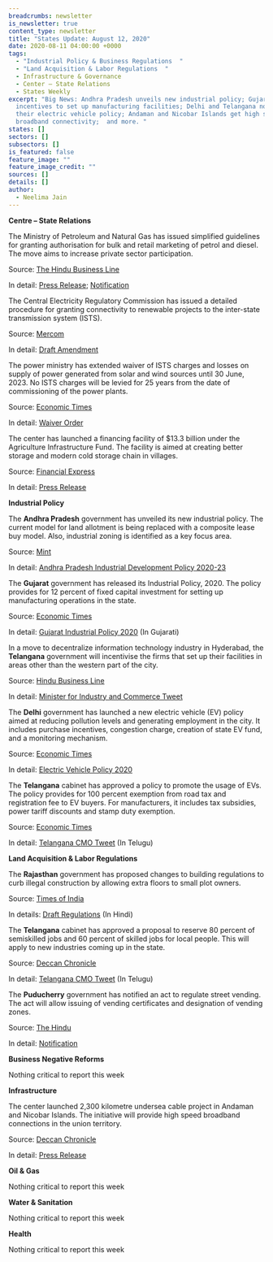 ```yaml
---
breadcrumbs: newsletter
is_newsletter: true
content_type: newsletter
title: "States Update: August 12, 2020"
date: 2020-08-11 04:00:00 +0000
tags:
  - "Industrial Policy & Business Regulations  "
  - "Land Acquisition & Labor Regulations  "
  - Infrastructure & Governance  
  - Center – State Relations 
  - States Weekly
excerpt: "Big News: Andhra Pradesh unveils new industrial policy; Gujarat offers
  incentives to set up manufacturing facilities; Delhi and Telangana notify
  their electric vehicle policy; Andaman and Nicobar Islands get high speed
  broadband connectivity;  and more. "
states: []
sectors: []
subsectors: []
is_featured: false
feature_image: ""
feature_image_credit: ""
sources: []
details: []
author:
  - Neelima Jain
---
```

**Centre – State Relations**

The Ministry of Petroleum and Natural Gas has issued simplified guidelines for granting authorisation for bulk and retail marketing of petrol and diesel. The move aims to increase private sector participation.

Source: [The Hindu Business Line](https://www.thehindubusinessline.com/economy/petroleum-ministry-simplifies-norms-for-bulk-petrol-diesel-sale/article32266682.ece)

In detail: [Press Release](https://pib.nic.in/PressReleasePage.aspx?PRID=1643283); [Notification](http://petroleum.nic.in/sites/default/files/Control%20Order.pdf)

The Central Electricity Regulatory Commission has issued a detailed procedure for granting connectivity to renewable projects to the inter-state transmission system (ISTS).

Source: [Mercom](https://mercomindia.com/cerc-blueprint-ists-renewable-projects/)

In detail: [Draft Amendment](http://www.cercind.gov.in/2020/draft_reg/Draft%20RE%20Connectivity%20Procedure.pdf)

The power ministry has extended waiver of ISTS charges and losses on supply of power generated from solar and wind sources until 30 June, 2023. No ISTS charges will be levied for 25 years from the date of commissioning of the power plants.

Source: [Economic Times](https://energy.economictimes.indiatimes.com/news/renewable/govt-grants-ists-waiver-extension-for-solar-wind-projects-until-june-2023/77390466)

In detail: [Waiver Order](https://powermin.nic.in/sites/default/files/webform/notices/Letter_dtd_5Aug_2020_reg_Waiver_of_ISTS_charges_and_losses.pdf)

The center has launched a financing facility of $13.3 billion under the Agriculture Infrastructure Fund. The facility is aimed at creating better storage and modern cold storage chain in villages.

Source: [Financial Express](http://financialexpress.com/economy/pm-modi-launches-financing-facility-of-rs-1-lakh-crore-under-agriculture-infrastructure-fund/2049574/)

In detail: [Press Release](https://pib.gov.in/PressReleasePage.aspx?PRID=1644529)

**Industrial Policy**

The **Andhra Pradesh** government has unveiled its new industrial policy. The current model for land allotment is being replaced with a composite lease buy model. Also, industrial zoning is identified as a key focus area.

Source: [Mint](https://www.livemint.com/news/india/andhra-govt-unveils-new-industrial-policy-identifies-10-thrust-areas-11597045676550.html)

In detail: [Andhra Pradesh Industrial Development Policy 2020-23](https://www.sakshi.com/sites/default/files/article_images/2020/08/10/ap_industrial_policy_brochure_01_final.pdf)

The **Gujarat** government has released its Industrial Policy, 2020. The policy provides for 12 percent of fixed capital investment for setting up manufacturing operations in the state.

Source: [Economic Times](https://economictimes.indiatimes.com/news/economy/policy/gujarat-announces-industrial-policy-2020-cm-vijay-rupani-says-it-will-make-the-state-atmanirbhar/articleshow/77410785.cms)

In detail: [Gujarat Industrial Policy 2020](https://www.scribd.com/document/471685126/Press-Note-Industrial-Policy-07082020-Gujarati) (In Gujarati)

In a move to decentralize information technology industry in Hyderabad, the **Telangana** government will incentivise the firms that set up their facilities in areas other than the western part of the city.

Source: [Hindu Business Line](https://www.thehindubusinessline.com/info-tech/telangana-launches-grid-policy-for-it-industry-development/article32283841.ece)

In detail: [Minister for Industry and Commerce Tweet](https://twitter.com/KTRTRS/status/1291088586196975617)

The **Delhi** government has launched a new electric vehicle (EV) policy aimed at reducing pollution levels and generating employment in the city. It includes purchase incentives, congestion charge, creation of state EV fund, and a monitoring mechanism.

Source: [Economic Times](https://auto.economictimes.indiatimes.com/news/industry/kejriwal-launches-delhi-electric-vehicle-policy-says-it-will-boost-economy/77410709)

In detail: [Electric Vehicle Policy 2020](https://transport.delhi.gov.in/sites/default/files/All-PDF/Delhi_Electric_Vehicles_Policy_2020.pdf)

The **Telangana** cabinet has approved a policy to promote the usage of EVs. The policy provides for 100 percent exemption from road tax and registration fee to EV buyers. For manufacturers, it includes tax subsidies, power tariff discounts and stamp duty exemption.

Source: [Economic Times](https://auto.economictimes.indiatimes.com/news/industry/telangana-govt-exempts-evs-from-road-tax-registration-fees-under-new-policy/77390154)

In detail: [Telangana CMO Tweet](https://twitter.com/TelanganaCMO/status/1291065945075494914?s=20) (In Telugu)

**Land Acquisition & Labor Regulations**

The **Rajasthan** government has proposed changes to building regulations to curb illegal construction by allowing extra floors to small plot owners.

Source: [Times of India](https://timesofindia.indiatimes.com/city/jaipur/extra-floors-and-smaller-farm-houses-to-boost-govt-revenue/articleshow/77402764.cms)

In details: [Draft Regulations](https://urban.rajasthan.gov.in/content/dam/raj/udh/udh%20department/pdf/News/PROPOSED%20RAJASTHAN%20URBAN%20AREAS%20BUILDING%20BYELAWS-2020%20%20Draft-VIII_28-07-2020_.pdf) (In Hindi)

The **Telangana** cabinet has approved a proposal to reserve 80 percent of semiskilled jobs and 60 percent of skilled jobs for local people. This will apply to new industries coming up in the state.

Source: [Deccan Chronicle](https://www.deccanchronicle.com/nation/current-affairs/060820/telangana-decides-to-reserve-majority-of-new-jobs-for-local-workers.html)

In detail: [Telangana CMO Tweet](https://twitter.com/TelanganaCMO/status/1291059509700382720?s=20) (In Telugu)

The **Puducherry** government has notified an act to regulate street vending. The act will allow issuing of vending certificates and designation of vending zones.

Source: [The Hindu](https://www.thehindu.com/news/cities/puducherry/puducherry-govt-notifies-act-to-regulate-street-vending/article32257673.ece)

In detail: [Notification](https://lad.py.gov.in/sites/default/files/go-ms-12.pdf)

**Business Negative Reforms**

Nothing critical to report this week

**Infrastructure**

The center launched 2,300 kilometre undersea cable project in Andaman and Nicobar Islands. The initiative will provide high speed broadband connections in the union territory.

Source: [Deccan Chronicle](https://www.deccanchronicle.com/business/in-other-news/100820/pm-launches-2300-km-undersea-cable-project-to-boost-andamans-internet.html)

In detail: [Press Release](https://pib.gov.in/PressReleasePage.aspx?PRID=1644067)

**Oil & Gas**

Nothing critical to report this week

**Water & Sanitation**

Nothing critical to report this week

**Health**

Nothing critical to report this week
